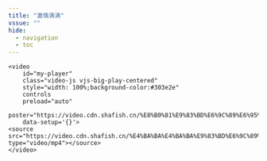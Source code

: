 ```yaml
---
title: "激情满满"
vssue: ""
hide:
  - navigation
  - toc
---
```


    <video
        id="my-player"
        class="video-js vjs-big-play-centered"
        style="width: 100%;background-color:#303e2e"
        controls
        preload="auto"
        poster="https://video.cdn.shafish.cn/%E8%B0%81%E9%83%BD%E6%9C%89%E6%95%85%E4%BA%8B.png"
        data-setup='{}'>
    <source src="https://video.cdn.shafish.cn/%E4%BA%BA%E4%BA%BA%E9%83%BD%E6%9C%89%E7%BC%98%E7%94%B1.mp4" type="video/mp4"></source>
    </video>